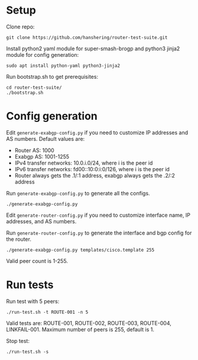 Setup
=====
Clone repo:
```
git clone https://github.com/hanshering/router-test-suite.git
```

Install python2 yaml module for super-smash-brogp and python3 jinja2 module for config generation:
```
sudo apt install python-yaml python3-jinja2
```

Run bootstrap.sh to get prerequisites:
```
cd router-test-suite/
./bootstrap.sh
```

Config generation
=====
Edit `generate-exabgp-config.py` if you need to customize IP addresses and AS 
numbers. Default values are:
- Router AS: 1000
- Exabgp AS: 1001-1255
- IPv4 transfer networks: 10.0.i.0/24, where i is the peer id
- IPv6 transfer networks: fd00::10:0:i:0/126, where i is the peer id
- Router always gets the .1/:1 address, exabgp always gets the .2/:2 address

Run `generate-exabgp-config.py` to generate all the configs.
```
./generate-exabgp-config.py
```
Edit `generate-router-config.py` if you need to customize interface name, 
IP addresses, and AS numbers.

Run `generate-router-config.py` to generate the interface and bgp config for the
router.
```
./generate-exabgp-config.py templates/cisco.template 255
```
Valid peer count is 1-255.

Run tests
=====
Run test with 5 peers:
```
./run-test.sh -t ROUTE-001 -n 5
```
Valid tests are: ROUTE-001, ROUTE-002, ROUTE-003, ROUTE-004, LINKFAIL-001. Maximum number of peers is 255, default is 1.

Stop test:
```
./run-test.sh -s
```
